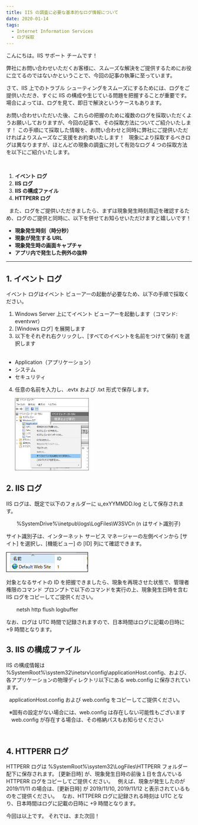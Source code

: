 ```yaml
---
title: IIS の調査に必要な基本的なログ情報について
date: 2020-01-14
tags: 
  - Internet Information Services
  - ログ採取
---
```


こんにちは。IIS サポート チームです！
 

弊社にお問い合わせいただくお客様に、スムーズな解決をご提供するためにお役に立てるのではないかということで、今回の記事の執筆に至っています。

さて、IIS 上でのトラブル シューティングをスムーズにするためには、ログをご提供いただき、すぐに IIS の構成や生じている問題を把握することが重要です。
場合によっては、ログを見て、即日で解決というケースもあります。

お問い合わせいただいた後、これらの把握のために複数のログを採取いただくようお願いしておりますが、今回の記事で、その採取方法についてご紹介いたします！
この手順にて採取した情報を、お問い合わせと同時に弊社にご提供いただければよりスムーズなご支援をお約束いたします！
 
現象により採取するべきログは異なりますが、ほとんどの現象の調査に対して有効なログ 4 つの採取方法を以下にご紹介いたします。

 
1. **イベント ログ**
2. **IIS ログ**
3. **IIS の構成ファイル**
4. **HTTPERR ログ**

 
また、ログをご提供いただきましたら、まずは現象発生時刻周辺を確認するため、ログのご提供と同時に、以下を併せてお知らせいただけますと嬉しいです！


- **現象発生時刻（時分秒）**
- **現象が発生する URL**
- **現象発生時の画面キャプチャ**
- **アプリ内で発生した例外の抜粋**

---------------

## 1. イベント ログ 
イベント ログはイベント ビューアーの起動が必要なため、以下の手順で採取ください。
 
1. Windows Server 上にてイベント ビューアーを起動します（コマンド: eventvwr）
2. [Windows ログ] を展開します
3. 以下をそれぞれ右クリックし、[すべてのイベントを名前をつけて保存] を選択します    
 
- Application（アプリケーション）
- システム
- セキュリティ

4. 任意の名前を入力し、.evtx および .txt 形式で保存します。

   ![step](./LogCollection1/step.png)
 

## 2. IIS ログ
IIS ログは、既定で以下のフォルダーに u_exYYMMDD.log として保存されます。
 

　　%SystemDrive%\inetpub\logs\LogFiles\W3SVCn (n はサイト識別子) 
 

サイト識別子は、インターネット サービス マネージャーの左側ペインから [サイト] を選択し、[機能ビュー] の [ID] 列にて確認できます。

   ![Reference](./LogCollection1/reference.png)


対象となるサイトの ID を把握できましたら、現象を再現させた状態で、管理者権限のコマンド プロンプトで以下のコマンドを実行の上、現象発生日時を含む IIS ログをコピーしてご提供ください。
 

　　netsh http flush logbuffer
 

なお、ログは UTC 時間で記録されますので、日本時間はログに記載の日時に +9 時間となります。
 


## 3. IIS の構成ファイル
IIS の構成情報は %SystemRoot%\system32\inetsrv\config\applicationHost.config、および、各アプリケーションの物理ディレクトリ以下にある web.config に保存されています。

 
applicationHost.config および web.config をコピーしてご提供ください。

 
※固有の設定がない場合には、web.config は存在しない可能性もございます
　web.config が存在する場合は、その格納パスもお知らせください


 

## 4. HTTPERR ログ
HTTPERR ログは %SystemRoot%\system32\LogFiles\HTTPERR フォルダー配下に保存されます。
[更新日時] が、現象発生日時の前後１日を含んでいる HTTPERR ログをコピーしてご提供ください。
 
例えば、現象が発生したのが 2019/11/11 の場合は、[更新日時] が 2019/11/10, 2019/11/12 と表示されているものをご提供ください。
 
なお、HTTPERR ログに記録される時刻は UTC となり、日本時間はログに記載の日時に +9 時間となります。


今回は以上です。
それでは、また次回！
